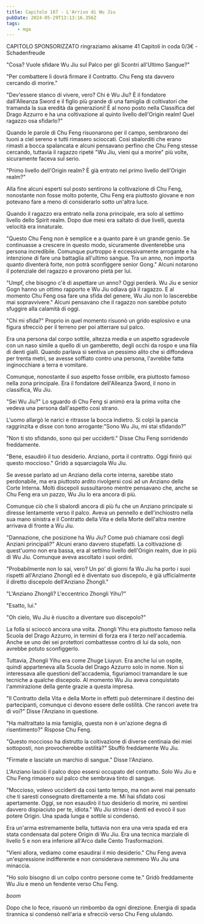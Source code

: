 ```yaml
---
title: Capitolo 167 - L'Arrivo di Wu Jiu
pubDate: 2024-05-29T13:13:16.356Z
tags:
    - mga
---
```



CAPITOLO SPONSORIZZATO ringraziamo akisame
41 Capitoli in coda 0/3€
-Schadenfreude


"Cosa? Vuole sfidare Wu Jiu sul Palco per gli Scontri all'Ultimo Sangue?"


"Per combattere lì dovrà firmare il Contratto. Chu Feng sta davvero cercando di morire."


"Dev'essere stanco di vivere, vero? Chi è Wu Jiu? È il fondatore dall'Alleanza Sword e il figlio più grande di una famiglia di coltivatori che tramanda la sua eredità da generazioni! È al nono posto nella Classifica del Drago Azzurro e ha una coltivazione al quinto livello dell'Origin realm! Quel ragazzo osa sfidarlo?"


Quando le parole di Chu Feng risuonarono per il campo, sembrarono dei tuoni a ciel sereno e tutti rimasero scioccati. Così sbalorditi che erano rimasti a bocca spalancata e alcuni pensavano perfino che Chu Feng stesse cercando, tuttavia il ragazzo ripeté "Wu Jiu, vieni qui a morire" più volte, sicuramente faceva sul serio.


"Primo livello dell'Origin realm? È già entrato nel primo livello dell'Origin realm?"


Alla fine alcuni esperti sul posto sentirono la coltivazione di Chu Feng, nonostante non fosse molto potente, Chu Feng era piuttosto giovane e non potevano fare a meno di considerarlo sotto un'altra luce.


Quando il ragazzo era entrato nella zona principale, era solo al settimo livello dello Spirit realm. Dopo due mesi era saltato di due livelli, questa velocità era innaturale.


"Questo Chu Feng non è semplice e a quanto pare è un grande genio. Se continuasse a crescere in questo modo, sicuramente diventerebbe una persona incredibile. Comunque purtroppo è eccessivamente arrogante e ha intenzione di fare una battaglia all'ultimo sangue. Tra un anno, non importa quanto diventerà forte, non potrà sconfiggere senior Gong." Alcuni notarono il potenziale del ragazzo e provarono pietà per lui.


"Umpf, che bisogno c'è di aspettare un anno? Oggi perderà. Wu Jiu e senior Gogn hanno un ottimo rapporto e Wu Jiu odiava già il ragazzo. E al momento Chu Feng osa fare una sfida del genere, Wu Jiu non lo lascerebbe mai sopravvivere."
Alcuni pensavano che il ragazzo non sarebbe potuto sfuggire alla calamità di oggi.


"Chi mi sfida?" Proprio in quel momento risuonò un grido esplosivo e una figura sfrecciò per il terreno per poi atterrare sul palco.


Era una persona dal corpo sottile, altezza media e un aspetto sgradevole con un naso simile a quello di un gamberetto, degli occhi da rospo e una fila di denti gialli. Quando parlava si sentiva un pessimo alito che si diffondeva per trenta metri, se avesse soffiato contro una persona, l'avrebbe fatta inginocchiare a terra e vomitare.


Comunque, nonostante il suo aspetto fosse orribile, era piuttosto famoso nella zona principale. Era il fondatore dell'Alleanza Sword, il nono in classifica, Wu Jiu.


"Sei Wu Jiu?" Lo sguardo di Chu Feng si animò era la prima volta che vedeva una persona dall'aspetto così strano.


L'uomo allargò le narici e ritrasse la bocca indietro. Si colpì la pancia raggrinzita e disse con tono arrogante:"Sono Wu Jiu, mi stai sfidando?"


"Non ti sto sfidando, sono qui per ucciderti." Disse Chu Feng sorridendo freddamente.


"Bene, esaudirò il tuo desiderio. Anziano, porta il contratto. Oggi finirò qui questo moccioso." Gridò a squarciagola Wu Jiu.


Se avesse parlato ad un Anziano della corte interna, sarebbe stato perdonabile, ma era piuttosto ardito rivolgersi così ad un Anziano della Corte Interna. Molti discepoli sussultarono mentre pensavano che, anche se Chu Feng era un pazzo, Wu Jiu lo era ancora di più.


Comunque ciò che li sbalordì ancora di più fu che un Anziano principale si diresse lentamente verso il palco. Aveva un pennello e dell'inchiostro nella sua mano sinistra e il Contratto della Vita e della Morte dell'altra mentre arrivava di fronte a Wu Jiu.


"Dannazione, che posizione ha Wu Jiu? Come può chiamare così degli Anziani principali?" Alcuni erano davvero stupefatti. La coltivazione di quest'uomo non era bassa, era al settimo livello dell'Origin realm, due in più di Wu Jiu. Comunque aveva ascoltato i suoi ordini.


"Probabilmente non lo sai, vero? Un po' di giorni fa Wu Jiu ha porto i suoi rispetti all'Anziano Zhongli ed è diventato suo discepolo, è già ufficialmente il diretto discepolo dell'Anziano Zhongli."


"L'Anziano Zhongli? L'eccentrico Zhongli Yihu?"


"Esatto, lui."


"Oh cielo, Wu Jiu è riuscito a diventare suo discepolo?"


La folla si scioccò ancora una volta. Zhongli Yihu era piuttosto famoso nella Scuola del Drago Azzurro, in termini di forza era il terzo nell'accademia. Anche se uno dei sei protettori combattesse contro di lui da solo, non avrebbe potuto sconfiggerlo.


Tuttavia, Zhongli Yihu era come Zhuge Liuyun. Era anche lui un ospite, quindi apparteneva alla Scuola del Drago Azzurro solo in nome. Non si interessava alle questioni dell'accademia, figuriamoci tramandare le sue tecniche a qualche discepolo. Al momento Wu Jiu aveva conquistato l'ammirazione della gente grazie a questa impresa.


"Il Contratto della Vita e della Morte in effetti può determinare il destino dei partecipanti, comunque ci devono essere delle ostilità. Che rancori avete tra di voi?" Disse l'Anziano in questione.


"Ha maltrattato la mia famiglia, questa non è un'azione degna di risentimento?" Rispose Chu Feng.


"Questo moccioso ha distrutto la coltivazione di diverse centinaia dei miei sottoposti, non provocherebbe ostilità?" Sbuffò freddamente Wu Jiu.


"Firmate e lasciate un marchio di sangue." Disse l'Anziano.


L'Anziano lasciò il palco dopo essersi occupato del contratto. Solo Wu Jiu e Chu Feng rimasero sul palco che sembrava tinto di sangue.


"Moccioso, volevo ucciderti da così tanto tempo, ma non avrei mai pensato che ti saresti consegnato direttamente a me. Mi hai sfidato così apertamente. Oggi, se non esaudirò il tuo desiderio di morire, mi sentirei davvero dispiaciuto per te, idiota." Wu Jiu strinse i denti ed evocò il suo potere Origin. Una spada lunga e sottile si condensò.


Era un'arma estremamente bella, tuttavia non era una vera spada ed era stata condensata dal potere Origin di Wu Jiu. Era una tecnica marziale di livello 5 e non era inferiore all'Arco dalle Cento Trasformazioni.


"Vieni allora, vediamo come esaudirai il mio desiderio." Chu Feng aveva un'espressione indifferente e non considerava nemmeno Wu Jiu una minaccia.


"Ho solo bisogno di un colpo contro persone come te." Gridò freddamente Wu Jiu e menò un fendente verso Chu Feng.


*boom*


Dopo che lo fece, risuonò un rimbombo da ogni direzione. Energia di spada tirannica si condensò nell'aria e sfrecciò verso Chu Feng ululando.





